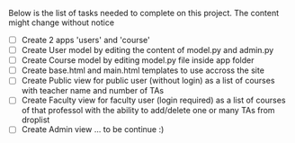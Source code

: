 Below is the list of tasks needed to complete on this project. The content might change without notice

- [ ] Create 2 apps 'users' and 'course'
- [ ] Create User model by editing the content of model.py and admin.py
- [ ] Create Course model by editing model.py file inside app folder
- [ ] Create base.html and main.html templates to use accross the site
- [ ] Create Public view for public user (without login) as a list of courses with teacher name and number of TAs
- [ ] Create Faculty view for faculty user (login required) as a list of courses of that professol with the ability to add/delete one or many TAs from droplist
- [ ] Create Admin view ... to be continue :)
